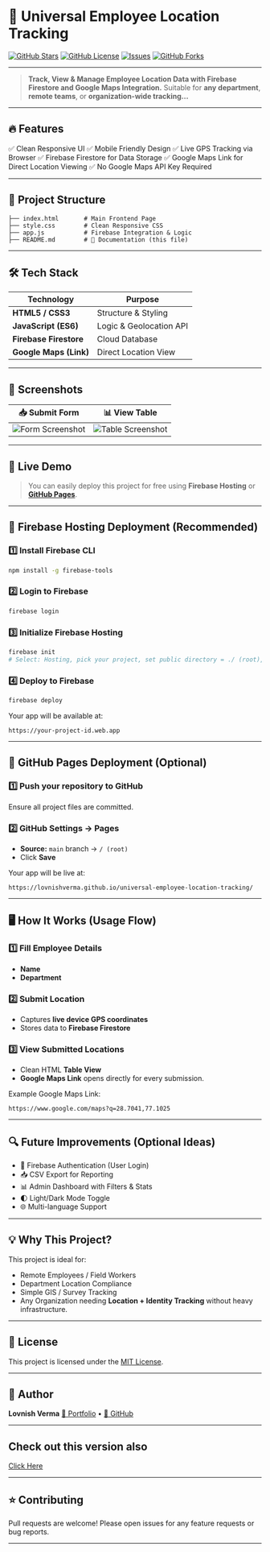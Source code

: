 # 📍 Universal Employee Location Tracking

[![GitHub Stars](https://img.shields.io/github/stars/lovnishverma/universal-employee-location-tracking?style=social)](https://github.com/lovnishverma/universal-employee-location-tracking/stargazers)
[![GitHub License](https://img.shields.io/github/license/lovnishverma/universal-employee-location-tracking)](LICENSE)
[![Issues](https://img.shields.io/github/issues/lovnishverma/universal-employee-location-tracking)](https://github.com/lovnishverma/universal-employee-location-tracking/issues)
[![GitHub Forks](https://img.shields.io/github/forks/lovnishverma/universal-employee-location-tracking?style=social)](https://github.com/lovnishverma/universal-employee-location-tracking/network/members)

---

> **Track, View & Manage Employee Location Data with Firebase Firestore and Google Maps Integration.**
> Suitable for **any department**, **remote teams**, or **organization-wide tracking...**

---

## 🔥 Features

✅ Clean Responsive UI
✅ Mobile Friendly Design
✅ Live GPS Tracking via Browser
✅ Firebase Firestore for Data Storage
✅ Google Maps Link for Direct Location Viewing
✅ No Google Maps API Key Required

---

## 📂 Project Structure

```
├── index.html       # Main Frontend Page
├── style.css        # Clean Responsive CSS
├── app.js           # Firebase Integration & Logic
├── README.md        # 📄 Documentation (this file)
```

---

## 🛠️ Tech Stack

| Technology             | Purpose                 |
| ---------------------- | ----------------------- |
| **HTML5 / CSS3**       | Structure & Styling     |
| **JavaScript (ES6)**   | Logic & Geolocation API |
| **Firebase Firestore** | Cloud Database          |
| **Google Maps (Link)** | Direct Location View    |

---

## 📸 Screenshots



| 📥 Submit Form                             | 📊 View Table                                |
| ------------------------------------------ | -------------------------------------------- |
| ![Form Screenshot](https://github.com/user-attachments/assets/e13b53b2-58c1-4153-87a8-61b8c75fdd64) | ![Table Screenshot](https://github.com/user-attachments/assets/ee98198b-3848-4782-86c5-36a3457bccf8) |

---

## 🚀 Live Demo

> You can easily deploy this project for free using **Firebase Hosting** or [**GitHub Pages**](https://lovnishverma.github.io/Location-Tracking/).

---

## 🔧 Firebase Hosting Deployment (Recommended)

### 1️⃣ Install Firebase CLI

```bash
npm install -g firebase-tools
```

### 2️⃣ Login to Firebase

```bash
firebase login
```

### 3️⃣ Initialize Firebase Hosting

```bash
firebase init
# Select: Hosting, pick your project, set public directory = ./ (root), configure as SPA = yes
```

### 4️⃣ Deploy to Firebase

```bash
firebase deploy
```

Your app will be available at:

```
https://your-project-id.web.app
```

---

## 📡 GitHub Pages Deployment (Optional)

### 1️⃣ Push your repository to GitHub

Ensure all project files are committed.

### 2️⃣ GitHub Settings → Pages

* **Source:** `main` branch → `/ (root)`
* Click **Save**

Your app will be live at:

```
https://lovnishverma.github.io/universal-employee-location-tracking/
```

---

## 🖥️ How It Works (Usage Flow)

### 1️⃣ Fill Employee Details

* **Name**
* **Department**

### 2️⃣ Submit Location

* Captures **live device GPS coordinates**
* Stores data to **Firebase Firestore**

### 3️⃣ View Submitted Locations

* Clean HTML **Table View**
* **Google Maps Link** opens directly for every submission.

Example Google Maps Link:

```
https://www.google.com/maps?q=28.7041,77.1025
```

---

## 🔍 Future Improvements (Optional Ideas)

* 🔐 Firebase Authentication (User Login)
* 📥 CSV Export for Reporting
* 📊 Admin Dashboard with Filters & Stats
* 🌓 Light/Dark Mode Toggle
* 🌐 Multi-language Support

---

## 💡 Why This Project?

This project is ideal for:

* Remote Employees / Field Workers
* Department Location Compliance
* Simple GIS / Survey Tracking
* Any Organization needing **Location + Identity Tracking** without heavy infrastructure.

---

## 📄 License

This project is licensed under the [MIT License](LICENSE).

---

## 🙌 Author

**Lovnish Verma**
[🔗 Portfolio](https://lovnishverma.github.io/) • [🔗 GitHub](https://github.com/lovnishverma)

---
## Check out this version also 
[Click Here](https://github.com/lovnishverma/universal-employee-location-tracking/blob/main/want%20to%20save%20in%20google%20sheet%20try%20this%20instead.html)

---
## ⭐ Contributing

Pull requests are welcome!
Please open issues for any feature requests or bug reports.

---

